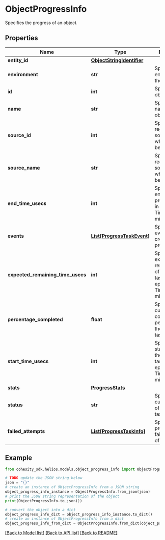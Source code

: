 # ObjectProgressInfo

Specifies the progress of an object.

## Properties

Name | Type | Description | Notes
------------ | ------------- | ------------- | -------------
**entity_id** | [**ObjectStringIdentifier**](ObjectStringIdentifier.md) |  | [optional] 
**environment** | **str** | Specifies the environment of the object. | [optional] 
**id** | **int** | Specifies object id. | [optional] 
**name** | **str** | Specifies the name of the object. | [optional] 
**source_id** | **int** | Specifies registered source id to which object belongs. | [optional] 
**source_name** | **str** | Specifies registered source name to which object belongs. | [optional] 
**end_time_usecs** | **int** | Specifies the end time of the progress task in Unix epoch Timestamp(in microseconds). | [optional] 
**events** | [**List[ProgressTaskEvent]**](ProgressTaskEvent.md) | Specifies the event log created for progress Task. | [optional] 
**expected_remaining_time_usecs** | **int** | Specifies the expected remaining time of the progress task in Unix epoch Timestamp(in microseconds). | [optional] 
**percentage_completed** | **float** | Specifies the current completed percentage of the progress task. | [optional] 
**start_time_usecs** | **int** | Specifies the start time of the progress task in Unix epoch Timestamp(in microseconds). | [optional] 
**stats** | [**ProgressStats**](ProgressStats.md) |  | [optional] 
**status** | **str** | Specifies the current status of the progress task. | [optional] 
**failed_attempts** | [**List[ProgressTaskInfo]**](ProgressTaskInfo.md) | Specifies progress for failed attempts of this object. | [optional] 

## Example

```python
from cohesity_sdk.helios.models.object_progress_info import ObjectProgressInfo

# TODO update the JSON string below
json = "{}"
# create an instance of ObjectProgressInfo from a JSON string
object_progress_info_instance = ObjectProgressInfo.from_json(json)
# print the JSON string representation of the object
print(ObjectProgressInfo.to_json())

# convert the object into a dict
object_progress_info_dict = object_progress_info_instance.to_dict()
# create an instance of ObjectProgressInfo from a dict
object_progress_info_from_dict = ObjectProgressInfo.from_dict(object_progress_info_dict)
```
[[Back to Model list]](../README.md#documentation-for-models) [[Back to API list]](../README.md#documentation-for-api-endpoints) [[Back to README]](../README.md)


